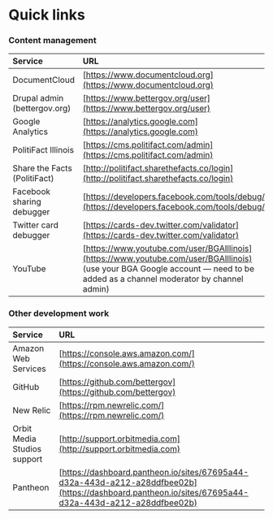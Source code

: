# Quick links

### Content management

| **Service** | **URL** |
| :--- | :--- |
| DocumentCloud | [https://www.documentcloud.org](https://www.documentcloud.org) |
| Drupal admin \(bettergov.org\) | [https://www.bettergov.org/user](https://www.bettergov.org/user) |
| Google Analytics | [https://analytics.google.com](https://analytics.google.com) |
| PolitiFact Illinois | [https://cms.politifact.com/admin](https://cms.politifact.com/admin) |
| Share the Facts \(PolitiFact\) | [http://politifact.sharethefacts.co/login](http://politifact.sharethefacts.co/login) |
| Facebook sharing debugger | [https://developers.facebook.com/tools/debug/](https://developers.facebook.com/tools/debug/) |
| Twitter card debugger | [https://cards-dev.twitter.com/validator](https://cards-dev.twitter.com/validator) |
| YouTube | [https://www.youtube.com/user/BGAIllinois](https://www.youtube.com/user/BGAIllinois) \(use your BGA Google account — need to be added as a channel moderator by channel admin\) |

### Other development work

| **Service** | **URL** |
| :--- | :--- |
| Amazon Web Services | [https://console.aws.amazon.com/](https://console.aws.amazon.com/) |
| GitHub | [https://github.com/bettergov](https://github.com/bettergov) |
| New Relic | [https://rpm.newrelic.com/](https://rpm.newrelic.com/) |
| Orbit Media Studios support | [http://support.orbitmedia.com](http://support.orbitmedia.com) |
| Pantheon | [https://dashboard.pantheon.io/sites/67695a44-d32a-443d-a212-a28ddfbee02b](https://dashboard.pantheon.io/sites/67695a44-d32a-443d-a212-a28ddfbee02b) |



